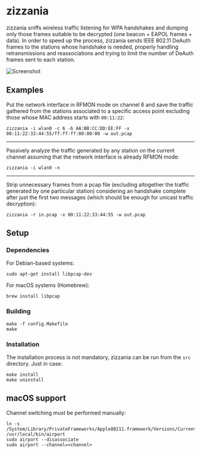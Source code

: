 # zizzania

zizzania sniffs wireless traffic listening for WPA handshakes and dumping only those frames suitable to be decrypted (one beacon + EAPOL frames + data). In order to speed up the process, zizzania sends IEEE 802.11 DeAuth frames to the stations whose handshake is needed, properly handling retransmissions and reassociations and trying to limit the number of DeAuth frames sent to each station.

![Screenshot](https://i.imgur.com/zGxPSTE.png)

## Examples

Put the network interface in RFMON mode on channel 6 and save the traffic gathered from the stations associated to a specific access point excluding those whose MAC address starts with `00:11:22`:

```
zizzania -i wlan0 -c 6 -b AA:BB:CC:DD:EE:FF -x 00:11:22:33:44:55/ff:ff:ff:00:00:00 -w out.pcap
```

---

Passively analyze the traffic generated by any station on the current channel assuming that the network interface is already RFMON mode:

```
zizzania -i wlan0 -n
```

---

Strip unnecessary frames from a pcap file (excluding altogether the traffic generated by one particular station) considering an handshake complete after just the first two messages (which should be enough for unicast traffic decryption):

```
zizzania -r in.pcap -x 00:11:22:33:44:55 -w out.pcap
```

## Setup

### Dependencies

For Debian-based systems:

```
sudo apt-get install libpcap-dev
```

For macOS systems (Homebrew):

```
brew install libpcap
```

### Building

```
make -f config.Makefile
make
```

### Installation

The installation process is not mandatory, zizzania can be run from the `src` directory. Just in case:

```
make install
make uninstall
```

## macOS support

Channel switching must be performed manually:

```
ln -s /System/Library/PrivateFrameworks/Apple80211.framework/Versions/Current/Resources/airport /usr/local/bin/airport
sudo airport --disassociate
sudo airport --channel=<channel>
```
